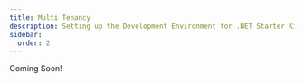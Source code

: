 ```yaml
---
title: Multi Tenancy
description: Setting up the Development Environment for .NET Starter Kit Development!
sidebar:
  order: 2
---
```


Coming Soon!
